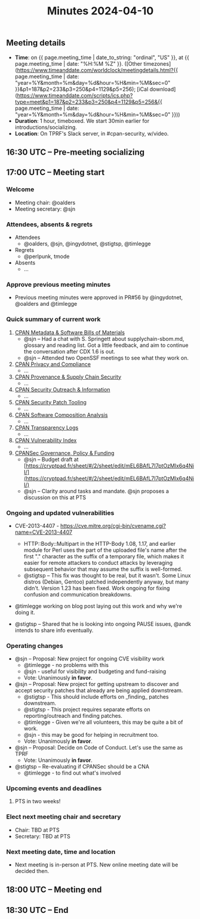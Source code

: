 ﻿---
layout: page
toc: true
meeting_time: April 10th, 2024 17:00 UTC
title: Minutes 2024-04-10
---

## Meeting details

*   **Time**: on {{ page.meeting_time | date_to_string: "ordinal", "US" }}, at {{ page.meeting_time | date: "%H:%M %Z" }}. ([Other timezones](https://www.timeanddate.com/worldclock/meetingdetails.html?{{ page.meeting_time | date: "year=%Y&month=%m&day=%d&hour=%H&min=%M&sec=0" }}&p1=187&p2=233&p3=250&p4=1129&p5=256); [iCal download](https://www.timeanddate.com/scripts/ics.php?type=meet&p1=187&p2=233&p3=250&p4=1129&p5=256&{{ page.meeting_time | date: "year=%Y&month=%m&day=%d&hour=%H&min=%M&sec=0" }}))
*   **Duration**: 1 hour, timeboxed. We start 30min earlier for introductions/socializing.
*   **Location**: On TPRF's Slack server, in #cpan-security, w/video.


## 16:30 UTC – Pre-meeting socializing

## 17:00 UTC – Meeting start

### Welcome

*   Meeting chair: @oalders
*   Meeting secretary: @sjn


### Attendees, absents & regrets

*   Attendees
    *   @oalders, @sjn, @ingydotnet, @stigtsp, @timlegge
*   Regrets
    *   @perlpunk, tmode
*   Absents
    *   …


### Approve previous meeting minutes

*   Previous meeting minutes were approved in PR#56 by @ingydotnet, @oalders and @timlegge


### Quick summary of current work

1.  [CPAN Metadata & Software Bills of Materials](https://github.com/orgs/CPAN-Security/projects/1)
    *   @sjn – Had a chat with S. Springett about supplychain-sbom.md, glossary and reading list. Got a little feedback, and aim to continue the conversation after CDX 1.6 is out.
    *   @sjn – Attended two OpenSSF meetings to see what they work on.
2.  [CPAN Privacy and Compliance](https://github.com/orgs/CPAN-Security/projects/9)
    *   …
3.  [CPAN Provenance & Supply Chain Security](https://github.com/orgs/CPAN-Security/projects/3)
    *   …
4.  [CPAN Security Outreach & Information](https://github.com/orgs/CPAN-Security/projects/12)
    *   …
5.  [CPAN Security Patch Tooling](https://github.com/orgs/CPAN-Security/projects/11)
    *   …
6.  [CPAN Software Composition Analysis](https://github.com/orgs/CPAN-Security/projects/6)
    *   …
7.  [CPAN Transparency Logs](https://github.com/orgs/CPAN-Security/projects/2)
    *   …
8.  [CPAN Vulnerability Index](https://github.com/orgs/CPAN-Security/projects/10)
    *   …
9.  [CPANSec Governance, Policy & Funding](https://github.com/orgs/CPAN-Security/projects/7)
    *   @sjn – Budget draft at [https://cryptpad.fr/sheet/#/2/sheet/edit/mEL6BAfL7I7ptOzMlx6q4NiI/](https://cryptpad.fr/sheet/#/2/sheet/edit/mEL6BAfL7I7ptOzMlx6q4NiI/)
    *   @sjn – Clarity around tasks and mandate. @sjn proposes a discussion on this at PTS


### Ongoing and updated vulnerabilities

*   CVE-2013-4407 - https://cve.mitre.org/cgi-bin/cvename.cgi?name=CVE-2013-4407
    *   HTTP::Body::Multipart in the HTTP-Body 1.08, 1.17, and earlier module for Perl uses the part of the uploaded file's name after the first "." character as the suffix of a temporary file, which makes it easier for remote attackers to conduct attacks by leveraging subsequent behavior that may assume the suffix is well-formed.
    *   @stigtsp – This fix was thought to be real, but it wasn't. Some Linux distros (Debian, Gentoo) patched independently anyway, but many didn't. Version 1.23 has been fixed. Work ongoing for fixing confusion and communication breakdowns.

*   @timlegge working on blog post laying out this work and why we're doing it.
*   @stigtsp – Shared that he is looking into ongoing PAUSE issues, @andk intends to share info eventually.


### Operating changes

*   @sjn – Proposal: New project for ongoing CVE visibility work
    *   @timlegge - no problems with this
    *   @sjn - useful for visibility and budgeting and fund-raising
    *   Vote: Unanimously **in favor**.
*   @sjn – Proposal: New project for getting upstream to discover and accept security patches that already are being applied downstream.
    *   @stigtsp - This should include efforts on \_finding\_ patches downstream.
    *   @stigtsp - This project requires separate efforts on reporting/outreach and finding patches.
    *   @timlegge - Given we're all volunteers, this may be quite a bit of work.
    *   @sjn - this may be good for helping in recruitment too.
    *   Vote: Unanimously **in favor**.
*   @sjn – Proposal: Decide on Code of Conduct. Let's use the same as TPRF
    *   Vote: Unanimously **in favor**.
*   @stigtsp – Re-evaluating if CPANSec should be a CNA
    *   @timlegge - to find out what's involved


### Upcoming events and deadlines

1.  PTS in two weeks!


### Elect next meeting chair and secretary

*   Chair: TBD at PTS
*   Secretary: TBD at PTS


### Next meeting date, time and location

*   Next meeting is in-person at PTS. New online meeting date will be decided then.


## 18:00 UTC – Meeting end

## 18:30 UTC – End
